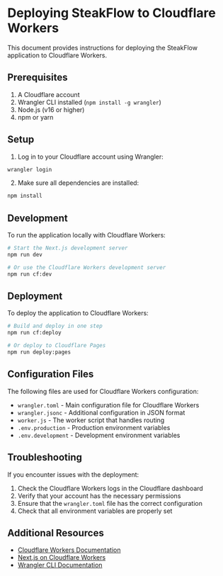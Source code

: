 # Deploying SteakFlow to Cloudflare Workers

This document provides instructions for deploying the SteakFlow application to Cloudflare Workers.

## Prerequisites

1. A Cloudflare account
2. Wrangler CLI installed (`npm install -g wrangler`)
3. Node.js (v16 or higher)
4. npm or yarn

## Setup

1. Log in to your Cloudflare account using Wrangler:

```bash
wrangler login
```

2. Make sure all dependencies are installed:

```bash
npm install
```

## Development

To run the application locally with Cloudflare Workers:

```bash
# Start the Next.js development server
npm run dev

# Or use the Cloudflare Workers development server
npm run cf:dev
```

## Deployment

To deploy the application to Cloudflare Workers:

```bash
# Build and deploy in one step
npm run cf:deploy

# Or deploy to Cloudflare Pages
npm run deploy:pages
```

## Configuration Files

The following files are used for Cloudflare Workers configuration:

- `wrangler.toml` - Main configuration file for Cloudflare Workers
- `wrangler.jsonc` - Additional configuration in JSON format
- `worker.js` - The worker script that handles routing
- `.env.production` - Production environment variables
- `.env.development` - Development environment variables

## Troubleshooting

If you encounter issues with the deployment:

1. Check the Cloudflare Workers logs in the Cloudflare dashboard
2. Verify that your account has the necessary permissions
3. Ensure that the `wrangler.toml` file has the correct configuration
4. Check that all environment variables are properly set

## Additional Resources

- [Cloudflare Workers Documentation](https://developers.cloudflare.com/workers/)
- [Next.js on Cloudflare Workers](https://developers.cloudflare.com/pages/framework-guides/deploy-a-nextjs-site/)
- [Wrangler CLI Documentation](https://developers.cloudflare.com/workers/wrangler/)
